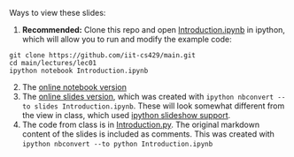 Ways to view these slides:

1. **Recommended:** Clone this repo and open [Introduction.ipynb](Introduction.ipynb) in ipython, which will allow you to run and modify the example code:

  ```
  git clone https://github.com/iit-cs429/main.git
  cd main/lectures/lec01
  ipython notebook Introduction.ipynb
  ```
2. The [online notebook version](http://nbviewer.ipython.org/github/iit-cs429/main/blob/master/lectures/lec01/Introduction.ipynb)
2. The [online slides version](https://rawgithub.com/iit-cs429/main/master/lectures/lec01/Introduction.slides.html), which was created with `ipython nbconvert --to slides Introduction.ipynb`. These will look somewhat different from the view in class, which used [ipython slideshow support](http://nbviewer.ipython.org/github/fperez/nb-slideshow-template/blob/master/install-support.ipynb).
3. The code from class is in [Introduction.py](Introduction.py). The original markdown content of the slides is included as comments. This was created with `ipython nbconvert --to python Introduction.ipynb`

